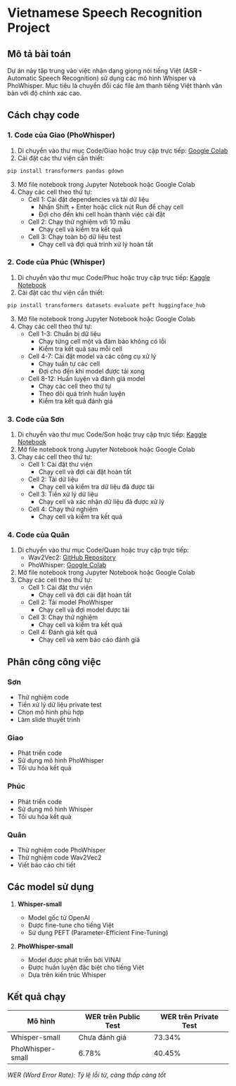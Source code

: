 # Vietnamese Speech Recognition Project

## Mô tả bài toán
Dự án này tập trung vào việc nhận dạng giọng nói tiếng Việt (ASR - Automatic Speech Recognition) sử dụng các mô hình Whisper và PhoWhisper. Mục tiêu là chuyển đổi các file âm thanh tiếng Việt thành văn bản với độ chính xác cao.

## Cách chạy code

### 1. Code của Giao (PhoWhisper)
1. Di chuyển vào thư mục Code/Giao hoặc truy cập trực tiếp: [Google Colab](https://colab.research.google.com/drive/1GOVVEi2y8EnZKSSvgcO81mjllBucOeRQ?usp=sharing)
2. Cài đặt các thư viện cần thiết:
```bash
pip install transformers pandas gdown
```
3. Mở file notebook trong Jupyter Notebook hoặc Google Colab
4. Chạy các cell theo thứ tự:
   - Cell 1: Cài đặt dependencies và tải dữ liệu
     + Nhấn Shift + Enter hoặc click nút Run để chạy cell
     + Đợi cho đến khi cell hoàn thành việc cài đặt
   - Cell 2: Chạy thử nghiệm với 10 mẫu
     + Chạy cell và kiểm tra kết quả
   - Cell 3: Chạy toàn bộ dữ liệu test
     + Chạy cell và đợi quá trình xử lý hoàn tất

### 2. Code của Phúc (Whisper)
1. Di chuyển vào thư mục Code/Phuc hoặc truy cập trực tiếp: [Kaggle Notebook](https://huggingface.co/habuiphuc/whiper-small-finetune-fullpara)
2. Cài đặt các thư viện cần thiết:
```bash
pip install transformers datasets evaluate peft huggingface_hub
```
3. Mở file notebook trong Jupyter Notebook hoặc Google Colab
4. Chạy các cell theo thứ tự:
   - Cell 1-3: Chuẩn bị dữ liệu
     + Chạy từng cell một và đảm bảo không có lỗi
     + Kiểm tra kết quả sau mỗi cell
   - Cell 4-7: Cài đặt model và các công cụ xử lý
     + Chạy tuần tự các cell
     + Đợi cho đến khi model được tải xong
   - Cell 8-12: Huấn luyện và đánh giá model
     + Chạy các cell theo thứ tự
     + Theo dõi quá trình huấn luyện
     + Kiểm tra kết quả đánh giá

### 3. Code của Sơn
1. Di chuyển vào thư mục Code/Son hoặc truy cập trực tiếp: [Kaggle Notebook](https://www.kaggle.com/code/dinhthaisonle/phowhisper-test)
2. Mở file notebook trong Jupyter Notebook hoặc Google Colab
3. Chạy các cell theo thứ tự:
   - Cell 1: Cài đặt thư viện
     + Chạy cell và đợi cài đặt hoàn tất
   - Cell 2: Tải dữ liệu
     + Chạy cell và kiểm tra dữ liệu đã được tải
   - Cell 3: Tiền xử lý dữ liệu
     + Chạy cell và xác nhận dữ liệu đã được xử lý
   - Cell 4: Chạy thử nghiệm
     + Chạy cell và kiểm tra kết quả

### 4. Code của Quân
1. Di chuyển vào thư mục Code/Quan hoặc truy cập trực tiếp:
   - Wav2Vec2: [GitHub Repository](https://github.com/QuanTH02/2024.2-Gen-Audio)
   - PhoWhisper: [Google Colab](https://colab.research.google.com/drive/16adYRnseVyp0PWu3G8A9AckD5ufqEmQ8?authuser=0#scrollTo=MTeSfPvkoHp-)
2. Mở file notebook trong Jupyter Notebook hoặc Google Colab
3. Chạy các cell theo thứ tự:
   - Cell 1: Cài đặt thư viện
     + Chạy cell và đợi cài đặt hoàn tất
   - Cell 2: Tải model PhoWhisper
     + Chạy cell và đợi model được tải
   - Cell 3: Chạy thử nghiệm
     + Chạy cell và kiểm tra kết quả
   - Cell 4: Đánh giá kết quả
     + Chạy cell và xem báo cáo đánh giá

## Phân công công việc

### Sơn
- Thử nghiệm code
- Tiền xử lý dữ liệu private test
- Chọn mô hình phù hợp
- Làm slide thuyết trình

### Giao
- Phát triển code
- Sử dụng mô hình PhoWhisper
- Tối ưu hóa kết quả

### Phúc
- Phát triển code
- Sử dụng mô hình Whisper
- Tối ưu hóa kết quả

### Quân
- Thử nghiệm code PhoWhisper
- Thử nghiệm code Wav2Vec2
- Viết báo cáo chi tiết

## Các model sử dụng

1. **Whisper-small**
   - Model gốc từ OpenAI
   - Được fine-tune cho tiếng Việt
   - Sử dụng PEFT (Parameter-Efficient Fine-Tuning)

2. **PhoWhisper-small**
   - Model được phát triển bởi VINAI
   - Được huấn luyện đặc biệt cho tiếng Việt
   - Dựa trên kiến trúc Whisper

## Kết quả chạy

| Mô hình | WER trên Public Test | WER trên Private Test |
|---------|---------------------|----------------------|
| Whisper-small | Chưa đánh giá | 73.34% |
| PhoWhisper-small | 6.78% | 40.45% |

*WER (Word Error Rate): Tỷ lệ lỗi từ, càng thấp càng tốt* 